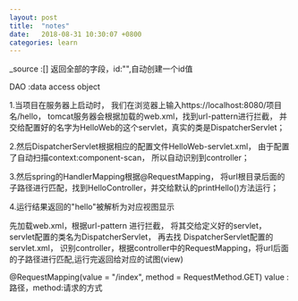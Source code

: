 ```yaml
---
layout: post
title:  "notes"
date:   2018-08-31 10:30:07 +0800
categories: learn
---
```



_source :[]  返回全部的字段，id:"",自动创建一个id值

DAO :data access object

1.当项目在服务器上启动时，
我们在浏览器上输入https://localhost:8080/项目名/hello，
tomcat服务器会根据加载的web.xml，找到url-pattern进行拦截，
并交给配置好的名字为HelloWeb的这个servlet，真实的类是DispatcherServlet；

2.然后DispatcherServlet根据相应的配置文件HelloWeb-servlet.xml，
由于配置了自动扫描context:component-scan，
所以自动识别到controller；

3.然后spring的HandlerMapping根据@RequestMapping，
将url根目录后面的子路径进行匹配，找到HelloController，并交给默认的printHello()方法运行；

4.运行结果返回的"hello"被解析为对应视图显示

先加载web.xml，根据url-pattern 进行拦截，
将其交给定义好的servlet，servlet配置的类名为DispatcherServlet，
再去找 DispatcherServlet配置的servlet.xml，
识别controller，根据controller中的RequestMapping，将url后面的子路径进行匹配,运行完返回给对应的试图(view)

@RequestMapping(value = "/index", method = RequestMethod.GET) value :路径，method:请求的方式
